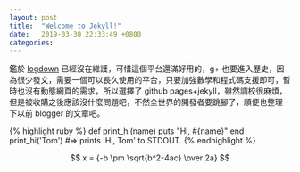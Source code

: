 ```yaml
---
layout: post
title:  "Welcome to Jekyll!"
date:   2019-03-30 22:33:49 +0800
categories:
---
```


鑑於 [logdown](http://logdown.com/) 已經沒在維護，可惜這個平台還滿好用的，g+ 也要進入歷史，因為很少發文，需要一個可以長久使用的平台，只要加強數學和程式碼支援即可，暫時也沒有動態網頁的需求，所以選擇了 github pages+jekyll，雖然調校很麻煩，但是被收購之後應該沒什麼問題吧，不然全世界的開發者要跳腳了，順便也整理一下以前 blogger 的文章吧。



{% highlight ruby %}
def print_hi(name)
  puts "Hi, #{name}"
end
print_hi('Tom')
#=> prints 'Hi, Tom' to STDOUT.
{% endhighlight %}

[jekyll-docs]: https://jekyllrb.com/docs/home
[jekyll-gh]:   https://github.com/jekyll/jekyll
[jekyll-talk]: https://talk.jekyllrb.com/

$$ x = {-b \pm \sqrt{b^2-4ac} \over 2a} $$
